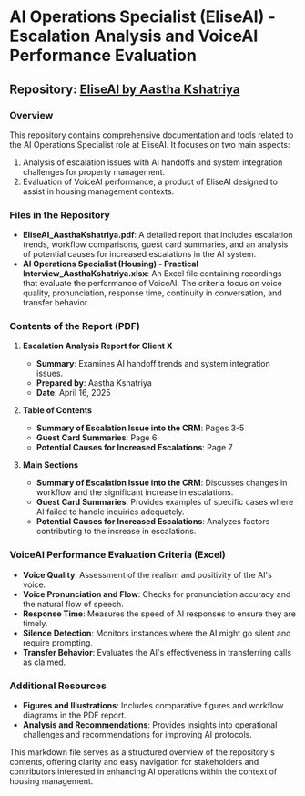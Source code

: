 # AI Operations Specialist (EliseAI) - Escalation Analysis and VoiceAI Performance Evaluation

## Repository: [EliseAI by Aastha Kshatriya](https://github.com/AasthaKshatriya/AI_Operations_Specialist_EliseAI)

### Overview

This repository contains comprehensive documentation and tools related to the AI Operations Specialist role at EliseAI. It focuses on two main aspects:
1. Analysis of escalation issues with AI handoffs and system integration challenges for property management.
2. Evaluation of VoiceAI performance, a product of EliseAI designed to assist in housing management contexts.

### Files in the Repository

- **EliseAI_AasthaKshatriya.pdf**: A detailed report that includes escalation trends, workflow comparisons, guest card summaries, and an analysis of potential causes for increased escalations in the AI system.
- **AI Operations Specialist (Housing) - Practical Interview_AasthaKshatriya.xlsx**: An Excel file containing recordings that evaluate the performance of VoiceAI. The criteria focus on voice quality, pronunciation, response time, continuity in conversation, and transfer behavior.

### Contents of the Report (PDF)

1. **Escalation Analysis Report for Client X**
   - **Summary**: Examines AI handoff trends and system integration issues.
   - **Prepared by**: Aastha Kshatriya
   - **Date**: April 16, 2025

2. **Table of Contents**
   - **Summary of Escalation Issue into the CRM**: Pages 3-5
   - **Guest Card Summaries**: Page 6
   - **Potential Causes for Increased Escalations**: Page 7

3. **Main Sections**
   - **Summary of Escalation Issue into the CRM**: Discusses changes in workflow and the significant increase in escalations.
   - **Guest Card Summaries**: Provides examples of specific cases where AI failed to handle inquiries adequately.
   - **Potential Causes for Increased Escalations**: Analyzes factors contributing to the increase in escalations.

### VoiceAI Performance Evaluation Criteria (Excel)

- **Voice Quality**: Assessment of the realism and positivity of the AI's voice.
- **Voice Pronunciation and Flow**: Checks for pronunciation accuracy and the natural flow of speech.
- **Response Time**: Measures the speed of AI responses to ensure they are timely.
- **Silence Detection**: Monitors instances where the AI might go silent and require prompting.
- **Transfer Behavior**: Evaluates the AI's effectiveness in transferring calls as claimed.

### Additional Resources

- **Figures and Illustrations**: Includes comparative figures and workflow diagrams in the PDF report.
- **Analysis and Recommendations**: Provides insights into operational challenges and recommendations for improving AI protocols.

This markdown file serves as a structured overview of the repository's contents, offering clarity and easy navigation for stakeholders and contributors interested in enhancing AI operations within the context of housing management.
